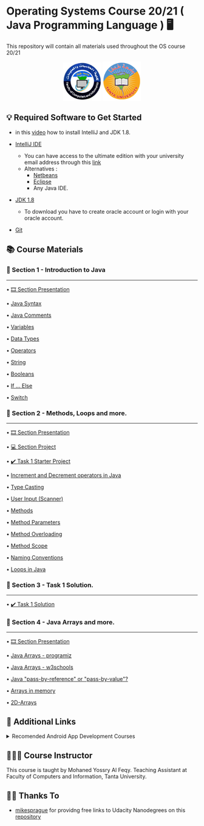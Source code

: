 # Operating Systems Course 20/21 ( Java Programming Language ) 🖥
This repository will contain all materials used throughout the OS course 20/21
<p align="center">
 <a href="https://ci.tanta.edu.eg/" target="_blank"><img src="assets/fci_tanta_uni.jpg" width="100" title="FCI Tanta University Logo"></a>  <a href="https://www.tanta.edu.eg/" target="_blank"><img src="assets/university_logo.png" width="100" title="Tanta University Logo"></a>
</p>

## 💡 Required Software to Get Started
- in this [video](https://drive.google.com/file/d/1zDKzrZX2a3HYB4MDeTvZC7ozmcvGJu6p/view?usp=sharing
) how to install IntelliJ and JDK 1.8.
- [IntelliJ IDE](https://www.jetbrains.com/idea/)
    - You can have access to the ultimate edition with your university email address through this [link](https://www.jetbrains.com/community/education/#students)
    - Alternatives :
        - [Netbeans ](https://netbeans.org/)
        - [Eclipse](https://www.eclipse.org/ide/)
        - Any Java IDE.

- [JDK 1.8](https://www.oracle.com/java/technologies/javase/javase-jdk8-downloads.html?fbclid=IwAR3_mq578KdKeF4Y5qo8FV59ebIIXZWqvf7ywzQTegUjUU9IrYugj_ZofgA)
    - To download you have to create oracle account or login with your oracle account.

- [Git](https://git-scm.com/)

## 📚 Course Materials

### 📖 Section 1 - Introduction to Java

-------
• [🎞 Section Presentation](https://drive.google.com/file/d/1bMWU72WcIjP1-f5P2D31DJ7wbkp_Otpy/view?usp=sharing)

• [Java Syntax](https://www.w3schools.com/java/java_syntax.asp)

• [Java Comments](https://www.w3schools.com/java/java_comments.asp)

• [Variables](https://www.w3schools.com/java/java_variables.asp)

• [Data Types](https://www.w3schools.com/java/java_data_types.asp)

• [Operators](https://www.w3schools.com/java/java_operators.asp)

• [String](https://www.w3schools.com/java/java_strings.asp)

• [Booleans](https://www.w3schools.com/java/java_booleans.asp)

• [If ... Else](https://www.w3schools.com/java/java_conditions.asp)

• [Switch](https://www.w3schools.com/java/java_switch.asp)


### 📖 Section 2 - Methods, Loops and more.
-------
• [🎞 Section Presentation](https://drive.google.com/file/d/1D_Kw3wwqueCrFKgalFBcLgvomxcvn8rr/view?usp=sharing)

• [‍💻 Section Project](https://minhaskamal.github.io/DownGit/#/home?url=https://github.com/Mohanedy98/OperatingSystemsCourse20-21/tree/main/Section2-Project)

• [‍✔️ Task 1 Starter Project](https://minhaskamal.github.io/DownGit/#/home?url=https://github.com/Mohanedy98/OperatingSystemsCourse20-21/tree/main/Task1StarterProject)

• [Increment and Decrement operators in Java](https://www.geeksforgeeks.org/interesting-facts-increment-decrement-operators-java/)

• [Type Casting](https://www.w3schools.com/java/java_type_casting.asp)

• [User Input (Scanner)](https://www.w3schools.com/java/java_user_input.asp)

• [Methods](https://www.w3schools.com/java/java_methods.asp)

• [Method Parameters](https://www.w3schools.com/java/java_methods_param.asp)

• [Method Overloading](https://www.w3schools.com/java/java_methods_overloading.asp)

• [Method Scope](https://www.w3schools.com/java/java_scope.asp)

• [Naming Conventions](https://www.geeksforgeeks.org/java-naming-conventions/)

• [Loops in Java](https://www.geeksforgeeks.org/loops-in-java/)

### 📖 Section 3 - Task 1 Solution.
-------
• [‍✔️ Task 1 Solution](https://minhaskamal.github.io/DownGit/#/home?url=https://github.com/Mohanedy98/OperatingSystemsCourse20-21/tree/main/Task1Solution)

### 📖 Section 4 - Java Arrays and more.
-------
• [🎞 Section Presentation](https://drive.google.com/file/d/1QZvhEdpbsgu9jVja_mpVyG-mfikamnS_/view?usp=sharing)

• [Java Arrays - programiz](https://www.programiz.com/java-programming/arrays)

• [Java Arrays - w3schools](https://www.w3schools.com/java/java_arrays.asp)

• [Java "pass-by-reference" or "pass-by-value"?](https://stackabuse.com/does-java-pass-by-reference-or-pass-by-value/)

• [Arrays in memory](https://books.trinket.io/thinkjava2/chapter7.html)

• [2D-Arrays](https://www.programiz.com/java-programming/multidimensional-array)




## 🍕 Additional Links

<details>
  <summary>Recomended Android App Development Courses</summary>
   <details>
  <summary>1. Android Basics Nanodegree - Udacity</summary>
<br/>

Android apps are everywhere, and learning to build them can be a fantastic career move. No programming experience? No problem! The skills you learn in this beginning Nanodegree program will accelerate your journey to becoming a working Android Developer.

1. [Android Basics: User Interface](https://www.udacity.com/course/android-basics-user-interface--ud834)
1. [Android Basics: User Input](https://www.udacity.com/course/android-basics-user-input--ud836)
1. [Android Basics: Multi-screen Apps](https://www.udacity.com/course/android-basics-multi-screen-apps--ud839)
1. [Android Basics: Networking](https://www.udacity.com/course/android-basics-networking--ud843)
1. [Android Basics: Data Storage](https://www.udacity.com/course/android-basics-data-storage--ud845)

</details>

<details>
<summary>2. Android Developer Nanodegree - Udacity</summary>

<br/>
For intermediate Java developers pursuing Android specialization, this program teaches the tools, principles, and patterns that underlie all Android development.

The skills you learn in this Nanodegree program will help you master the existing platform, and prepare you for the exciting opportunities in Android's future.


1. [Developing Android Apps](https://www.udacity.com/course/new-android-fundamentals--ud851)
1. [Advanced Android App Development](https://www.udacity.com/course/advanced-android-app-development--ud855)
1. [Developing Android Apps with Kotlin](https://www.udacity.com/course/developing-android-apps-with-kotlin--ud9012)
1. [Advanced Android with Kotlin](https://www.udacity.com/course/advanced-android-with-kotlin--ud940)
1. [Gradle for Android and Java](https://www.udacity.com/course/gradle-for-android-and-java--ud867)
1. [Material Design for Android Developers](https://www.udacity.com/course/material-design-for-android-developers--ud862)
1. [Android Wear Development](https://www.udacity.com/course/android-wear-development--ud875A)
1. [Android Interview Prep](https://www.udacity.com/course/android-interview-prep--ud241)

</details>

</details>


## 👨🏽‍🏫 Course Instructor

This course is taught by Mohaned Yossry Al Feqy.
Teaching Assistant at Faculty of Computers and Information, Tanta University.

## 🤝🏻 Thanks To

* [mikesprague](https://github.com/mikesprague) for providng free links to Udacity Nanodegrees on this [repository](https://github.com/mikesprague/udacity-nanodegrees)
